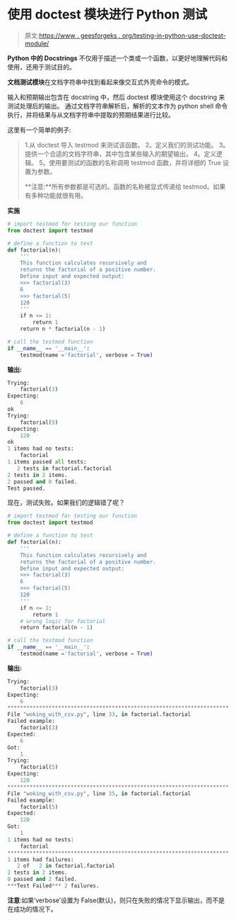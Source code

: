 # 使用 doctest 模块进行 Python 测试

> 原文:[https://www . geesforgeks . org/testing-in-python-use-doctest-module/](https://www.geeksforgeeks.org/testing-in-python-using-doctest-module/)

**Python 中的 Docstrings** 不仅用于描述一个类或一个函数，以更好地理解代码和使用，还用于测试目的。

**文档测试模块**在文档字符串中找到看起来像交互式外壳命令的模式。

输入和预期输出包含在 docstring 中，然后 doctest 模块使用这个 docstring 来测试处理后的输出。
通过文档字符串解析后，解析的文本作为 python shell 命令执行，并将结果与从文档字符串中提取的预期结果进行比较。

这里有一个简单的例子:

> 1.从 doctest 导入 testmod 来测试该函数。
> 2。定义我们的测试功能。
> 3。提供一个合适的文档字符串，其中包含某些输入的期望输出。
> 4。定义逻辑。
> 5。使用要测试的函数的名称调用 testmod 函数，并将详细的 True 设置为参数。
> 
> **注意:**所有参数都是可选的。函数的名称被显式传递给 testmod。如果有多种功能就很有用。

**实施**

```py
# import testmod for testing our function
from doctest import testmod

# define a function to test
def factorial(n):
    '''
    This function calculates recursively and
    returns the factorial of a positive number.
    Define input and expected output:
    >>> factorial(3)
    6
    >>> factorial(5)
    120
    '''
    if n <= 1:
        return 1
    return n * factorial(n - 1)

# call the testmod function
if __name__ == '__main__':
    testmod(name ='factorial', verbose = True)
```

**输出:**

```py
Trying:
    factorial(3)
Expecting:
    6
ok
Trying:
    factorial(5)
Expecting:
    120
ok
1 items had no tests:
    factorial
1 items passed all tests:
   2 tests in factorial.factorial
2 tests in 2 items.
2 passed and 0 failed.
Test passed.

```

现在，测试失败。如果我们的逻辑错了呢？

```py
# import testmod for testing our function
from doctest import testmod

# define a function to test
def factorial(n):
    '''
    This function calculates recursively and
    returns the factorial of a positive number.
    Define input and expected output:
    >>> factorial(3)
    6
    >>> factorial(5)
    120
    '''
    if n <= 1:
        return 1
    # wrong logic for factorial
    return factorial(n - 1)

# call the testmod function
if __name__ == '__main__':
    testmod(name ='factorial', verbose = True)
```

**输出:**

```py
Trying:
    factorial(3)
Expecting:
    6
**********************************************************************
File "woking_with_csv.py", line 33, in factorial.factorial
Failed example:
    factorial(3)
Expected:
    6
Got:
    1
Trying:
    factorial(5)
Expecting:
    120
**********************************************************************
File "woking_with_csv.py", line 35, in factorial.factorial
Failed example:
    factorial(5)
Expected:
    120
Got:
    1
1 items had no tests:
    factorial
**********************************************************************
1 items had failures:
   2 of   2 in factorial.factorial
2 tests in 2 items.
0 passed and 2 failed.
***Test Failed*** 2 failures.

```

**注意**:如果‘verbose’设置为 False(默认)，则只在失败的情况下显示输出，而不是在成功的情况下。